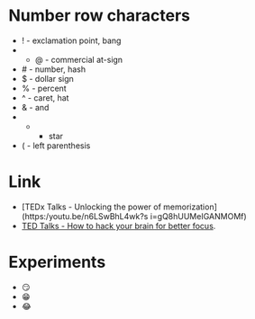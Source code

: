 # Number row characters
* ! - exclamation point, bang
* * @ - commercial at-sign
* \# - number, hash 
* $ - dollar sign
* % - percent
* ^ - caret, hat
* & - and
* * - star
* ( - left parenthesis


# Link
* [TEDx Talks - Unlocking the power of memorization](https:/youtu.be/n6LSwBhL4wk?s i=gQ8hUUMeIGANMOMf)
* [TED Talks - How to hack your brain for better focus](https:/youtu.be/PBaFURjVrm03si=40c00tkLG5B5qj15).
  
# Experiments
* :smirk:
* :grin:
* :joy:

<!--
**Oliviabatya/Oliviabatya** is a ✨ _special_ ✨ repository because its `README.md` (this file) appears on your GitHub profile.

Here are some ideas to get you started:

- 🔭 I’m currently working on ...
- 🌱 I’m currently learning ...
- 👯 I’m looking to collaborate on ...
- 🤔 I’m looking for help with ...
- 💬 Ask me about ...
- 📫 How to reach me: ...
- 😄 Pronouns: ...
- ⚡ Fun fact: ...
-->
